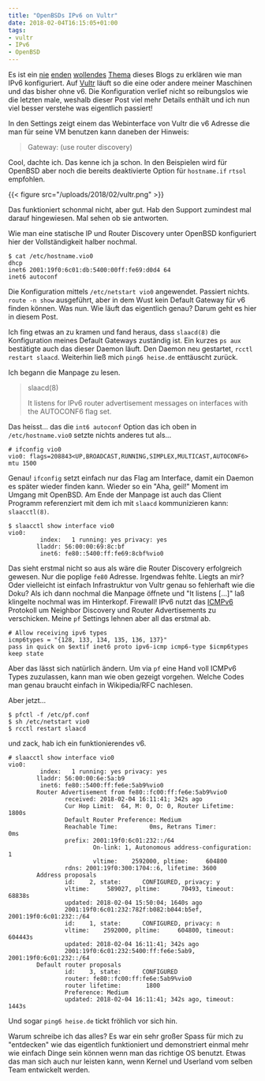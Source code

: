 ```yaml
---
title: "OpenBSDs IPv6 on Vultr"
date: 2018-02-04T16:15:05+01:00
tags:
- vultr
- IPv6
- OpenBSD
---
```


Es ist ein [nie](/blog/2014/10/09/openbsd-ipv6/)
[enden](/blog/2014/12/18/router-advertisments-in-openbsd/)
[wollendes](/blog/2016/06/26/ipv6-fuer-hue-bridge/)
[Thema](/blog/2008/12/17/ipv6/) dieses Blogs zu erklären wie man IPv6
konfiguriert. Auf [Vultr](https://vultr.com) läuft so die eine oder andere
meiner Maschinen und das bisher ohne v6. Die Konfiguration verlief nicht so
reibungslos wie die letzten male, weshalb dieser Post viel mehr Details enthält
und ich nun viel besser verstehe was eigentlich passiert!

In den Settings zeigt einem das Webinterface von Vultr die
v6 Adresse die man für seine VM benutzen kann daneben der Hinweis:

> Gateway: (use router discovery)

Cool, dachte ich. Das kenne ich ja schon. In den Beispielen wird für
OpenBSD aber noch die bereits deaktivierte Option für `hostname.if`
`rtsol` empfohlen.

{{< figure src="/uploads/2018/02/vultr.png" >}}

Das funktioniert schonmal nicht, aber gut. Hab den Support zumindest mal
darauf hingewiesen. Mal sehen ob sie antworten.

Wie man eine statische IP und Router Discovery unter OpenBSD konfiguriert
hier der Vollständigkeit halber nochmal.

```
$ cat /etc/hostname.vio0
dhcp
inet6 2001:19f0:6c01:db:5400:00ff:fe69:d0d4 64
inet6 autoconf
```

Die Konfiguration mittels `/etc/netstart vio0` angewendet. Passiert
nichts. `route -n show` ausgeführt, aber in dem Wust kein Default Gateway
für v6 finden können. Was nun. Wie läuft das eigentlich genau? Darum geht
es hier in diesem Post.

Ich fing etwas an zu kramen und fand heraus, dass `slaacd(8)` die
Konfiguration meines Default Gateways zuständig ist. Ein kurzes `ps aux`
bestätigte auch das dieser Daemon läuft. Den Daemon neu gestartet, `rcctl restart
slaacd`. Weiterhin ließ mich `ping6 heise.de` enttäuscht zurück.

Ich begann die Manpage zu lesen.

> slaacd(8)
>
> It listens for IPv6 router advertisement messages on interfaces
> with the AUTOCONF6 flag set.

Das heisst... das die `int6 autoconf` Option das ich oben in
`/etc/hostname.vio0` setzte nichts anderes tut als...

```
# ifconfig vio0
vio0: flags=208843<UP,BROADCAST,RUNNING,SIMPLEX,MULTICAST,AUTOCONF6> mtu 1500
```

Genau! `ifconfig` setzt einfach nur das Flag am Interface, damit ein
Daemon es später wieder finden kann. Wieder so ein "Aha, geil!" Moment im
Umgang mit OpenBSD. Am Ende der Manpage ist auch das Client Programm
referenziert mit dem ich mit `slaacd` kommunizieren kann: `slaacctl(8)`.

```
$ slaacctl show interface vio0
vio0:
         index:   1 running: yes privacy: yes
        lladdr: 56:00:00:69:8c:bf
         inet6: fe80::5400:ff:fe69:8cbf%vio0
```

Das sieht erstmal nicht so aus als wäre die Router Discovery erfolgreich
gewesen. Nur die poplige `fe80` Adresse. Irgendwas fehlte. Liegts an mir?
Oder vielleicht ist einfach Infrastruktur von Vultr genau so fehlerhaft
wie die Doku? Als ich dann nochmal die Manpage öffnete und "It listens [...]"
laß klingelte nochmal was im Hinterkopf. Firewall! IPv6 nutzt das
[ICMPv6](https://en.wikipedia.org/wiki/Internet_Control_Message_Protocol_version_6)
Protokoll um Neighbor Discovery und Router Advertisements zu verschicken.
Meine `pf` Settings lehnen aber all das erstmal ab.

```
# Allow receiving ipv6 types
icmp6types = "{128, 133, 134, 135, 136, 137}"
pass in quick on $extif inet6 proto ipv6-icmp icmp6-type $icmp6types keep state
```

Aber das lässt sich natürlich ändern. Um via `pf` eine Hand voll ICMPv6
Types zuzulassen, kann man wie oben gezeigt vorgehen. Welche Codes man
genau braucht einfach in Wikipedia/RFC nachlesen.

Aber jetzt...

```
$ pfctl -f /etc/pf.conf
$ sh /etc/netstart vio0
$ rcctl restart slaacd
```

und zack, hab ich ein funktionierendes v6.

```
# slaacctl show interface vio0
vio0:
         index:   1 running: yes privacy: yes
        lladdr: 56:00:00:6e:5a:b9
         inet6: fe80::5400:ff:fe6e:5ab9%vio0
        Router Advertisement from fe80::fc00:ff:fe6e:5ab9%vio0
                received: 2018-02-04 16:11:41; 342s ago
                Cur Hop Limit:  64, M: 0, O: 0, Router Lifetime:  1800s
                Default Router Preference: Medium
                Reachable Time:         0ms, Retrans Timer:         0ms
                prefix: 2001:19f0:6c01:232::/64
                        On-link: 1, Autonomous address-configuration: 1
                        vltime:    2592000, pltime:     604800
                rdns: 2001:19f0:300:1704::6, lifetime: 3600
        Address proposals
                id:    2, state:      CONFIGURED, privacy: y
                vltime:     589027, pltime:      70493, timeout:      68838s
                updated: 2018-02-04 15:50:04; 1640s ago
                2001:19f0:6c01:232:782f:b082:b044:b5ef, 2001:19f0:6c01:232::/64
                id:    1, state:      CONFIGURED, privacy: n
                vltime:    2592000, pltime:     604800, timeout:     604443s
                updated: 2018-02-04 16:11:41; 342s ago
                2001:19f0:6c01:232:5400:ff:fe6e:5ab9, 2001:19f0:6c01:232::/64
        Default router proposals
                id:    3, state:      CONFIGURED
                router: fe80::fc00:ff:fe6e:5ab9%vio0
                router lifetime:       1800
                Preference: Medium
                updated: 2018-02-04 16:11:41; 342s ago, timeout:       1443s
```

Und sogar `ping6 heise.de` tickt fröhlich vor sich hin.

Warum schreibe ich das alles? Es war ein sehr großer Spass für mich zu
"entdecken" wie das eigentlich funktioniert und demonstriert einmal mehr
wie einfach Dinge sein können wenn man das richtige OS benutzt. Etwas das
man sich auch nur leisten kann, wenn
Kernel und Userland vom selben Team entwickelt werden.
